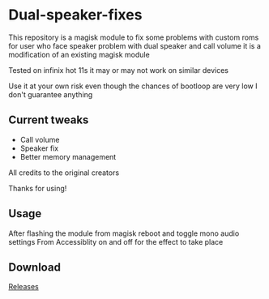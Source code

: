 # Dual-speaker-fixes
This repository is a magisk module to fix some problems with custom roms for user who face speaker problem with dual speaker and call volume it is a modification of an existing magisk module

Tested on infinix hot 11s it may or may not work on similar devices

Use it at your own risk even though the chances of bootloop are very low I don't guarantee anything

## Current tweaks
+ Call volume
+ Speaker fix
+ Better memory management

All credits to the original creators

Thanks for using!
## Usage
After flashing the module from magisk reboot and toggle mono audio settings From Accessiblity on and off for the effect to take place
## Download
[Releases](https://github.com/AnshhSingh/dual-speaker-fixes/releases)
